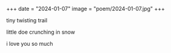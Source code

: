 +++
date = "2024-01-07"
image = "poem/2024-01-07.jpg"
+++

tiny twisting trail

little doe crunching in snow

i love you so much
